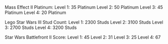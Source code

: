 Mass Effect II Platinum: 
Level 1: 35 Platinum 
Level 2: 50 Platinum
Level 3: 45 Platinum
Level 4: 20 Platinum

Lego Star Wars III Stud Count: 
Level 1: 2300 Studs 
Level 2: 3100 Studs
Level 3: 2700 Studs
Level 4: 3200 Studs

Star Wars Battlefront II Score: 
Level 1: 45 
Level 2: 31
Level 3: 25
Level 4: 67